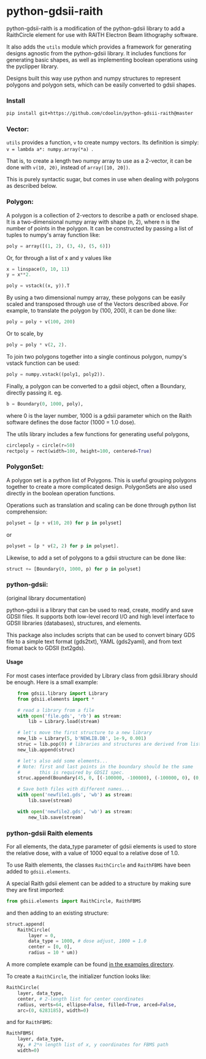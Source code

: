 python-gdsii-raith
==================

python-gdsii-raith is a modification of the python-gdsii library to add a
RaithCircle element for use with RAITH Electron Beam lithography software.

It also adds the `utils` module which provides a framework for generating
designs agnostic from the python-gdsii library.  It includes functions for generating
basic shapes, as well as implementing boolean operations using the pyclipper library.

Designs built this way use python and numpy structures to represent polygons and polygon sets, which
can be easily converted to gdsii shapes.

### Install

```bash
pip install git+https://github.com/cdoolin/python-gdsii-raith@master
```

### Vector:

`utils` provides a function, `v` to create numpy vectors.  Its definition is simply: `v = lambda a*: numpy.array(*a)
`.

That is, to create a length two numpy array to use as a 2-vector, it can be done with `v(10, 20)`, instead of `array([10, 20])`.

This is purely syntactic sugar, but comes in use when dealing with polygons as described below.

### Polygon:

A polygon is a collection of 2-vectors to describe a path or enclosed shape.  It is a two-dimensional numpy array with shape (n, 2), where n is the number of points in the polygon.  It can be constructed by passing a list of tuples to numpy's array function like:

```python
poly = array([(1, 2), (3, 4), (5, 6)])
```

Or, for through a list of x and y values like
```python
x = linspace(0, 10, 11)
y = x**2.

poly = vstack((x, y)).T
```

By using a two dimensional numpy array, these polygons can be easily scaled and transposed through use of the Vectors described above.  For example, to translate the polygon by (100, 200), it can be done like:

```python
poly = poly + v(100, 200)
```

Or to scale, by

```python
poly = poly * v(2, 2).
```

To join two polygons together into a single continous polygon, numpy's vstack function can be used:

```python
poly = numpy.vstack((poly1, poly2)).
```

Finally, a polygon can be converted to a gdsii object, often a Boundary, directly passing it.  eg.

```python
b = Boundary(0, 1000, poly),
```
where 0 is the layer number, 1000 is a gdsii parameter which on the Raith software defines the dose factor (1000 = 1.0 dose).


The utils library includes a few functions for generating useful polygons,

```python
circlepoly = circle(r=50)
rectpoly = rect(width=100, height=100, centered=True)
```
### PolygonSet:

A polygon set is a python list of Polygons.  This is useful grouping polygons together to create a more complicated design.  PolygonSets are also used directly in the boolean operation functions.

Operations such as translation and scaling can be done through python list comprehension:

```python
polyset = [p + v(10, 20) for p in polyset]
```

or


```python
polyset = [p * v(2, 2) for p in polyset].
```

Likewise, to add a set of polygons to a gdsii structure can be done like:

```python
struct += [Boundary(0, 1000, p) for p in polyset]
```


















### python-gdsii:

(original library documentation)

python-gdsii is a library that can be used to read, create, modify and save
GDSII files. It supports both low-level record I/O and high level interface to
GDSII libraries (databases), structures, and elements.

This package also includes scripts that can be used to convert binary GDS file
to a simple text format (gds2txt), YAML (gds2yaml), and from text fromat
back to GDSII (txt2gds).

#### Usage

For most cases interface provided by Library class from gdsii.library should be
enough. Here is a small example:

```python
    from gdsii.library import Library
    from gdsii.elements import *

    # read a library from a file
    with open('file.gds', 'rb') as stream:
        lib = Library.load(stream)

    # let's move the first structure to a new library
    new_lib = Library(5, b'NEWLIB.DB', 1e-9, 0.001)
    struc = lib.pop(0) # libraries and structures are derived from list class
    new_lib.append(struc)

    # let's also add some elements...
    # Note: first and last points in the boundary should be the same
    #       this is required by GDSII spec.
    struc.append(Boundary(45, 0, [(-100000, -100000), (-100000, 0), (0,0), (0, -100000), (-100000, -100000)]))

    # Save both files with different names...
    with open('newfile1.gds', 'wb') as stream:
        lib.save(stream)

    with open('newfile2.gds', 'wb') as stream:
        new_lib.save(stream)
```


### python-gdsii Raith elements

For all elements, the data_type parameter of gdsii elements is used to store the relative dose, with a value of 1000 equal to a relative dose of 1.0.



To use Raith elements, the classes `RaithCircle` and `RaithFBMS` have been added to `gdsii.elements`.

A special Raith gdsii element can be added to a structure by making sure they are first imported:

```python
from gdsii.elements import RaithCircle, RaithFBMS
```

and then adding to an existing structure:

```python
struct.append(
    RaithCircle(
        layer = 0,
        data_type = 1000, # dose adjust, 1000 = 1.0
        center = [0, 0],
        radius = 10 * um))
```

A more complete example can be found [in the examples directory](examples/raith-circle.py).

To create a `RaithCircle`, the initializer function looks like:
```python
RaithCircle(
    layer, data_type,
    center, # 2-length list for center coordinates 
    radius, verts=64, ellipse=False, filled=True, arced=False, 
    arc=(0, 6283185), width=0)
```

and for `RaithFBMS`:
```python
RaithFBMS(
    layer, data_type, 
    xy, # 2*n length list of x, y coordinates for FBMS path
    width=0)
```
